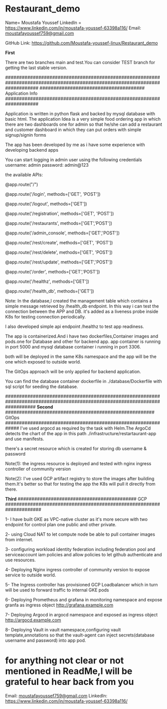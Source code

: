 # Restaurant_demo

Name= Moustafa Youssef
LinkedIn = https://www.linkedin.com/in/moustafa-youssef-63398a116/
Email: moustafayoussef759@gmail.com



GitHub Link: https://github.com/Moustafa-youssef-linux/Restaurant_demo



**First**

There are two branches main and test.You can consider TEST branch for getting the last stable version.

############################################################################################################################
###################################### Application Info ####################################################################

Application is written in python flask and backed by mysql database with basic html.
The application Idea is a very simple food ordering app in which there are two dashboards one for admin so that he/she can add a restaurant and customer dashboard in which they can put orders with simple signup/signin forms

The app has been developed by me as i have some experience with developing backend apps


You can start logging in admin user using the following credentials
username: admin
password: admin@123



the available APIs:

@app.route("/")

@app.route('/login', methods=['GET', 'POST'])

@app.route('/logout', methods=['GET'])

@app.route('/registration', methods=['GET', 'POST'])

@app.route('/restaurants', methods=['GET','POST'])

@app.route('/admin_console', methods=['GET','POST'])

@app.route('/rest/create', methods=['GET', 'POST'])

@app.route('/rest/delete', methods=['GET', 'POST'])

@app.route('/rest/update', methods=['GET','POST'])

@app.route('/order', methods=['GET','POST'])

@app.route('/healthz', methods=['GET'])

@app.route('/health_db', methods=['GET'])


Note: 
In the database,I created the management table which contains a simple 
message retrieved by /health_db endpoint. In this way i can test the connection between the APP and DB.
it's added as a liveness probe inside K8s for testing connection periodically.

I also developed simple api endpoint /healthz to test app readiness.

The app is containerized.And i have two dockerfiles,Container images and pods.one for Database and other for backend app.
app container is running in port 5000 and mysql database container i running in port 3306.

both will be deployed in the same K8s namespace and the app will be the one which exposed to outside world. 

The GitOps approach will be only applied for backend application.

You can find the database container dockerfile in ./database/Dockerfile with sql script for seeding the database.

###########################################################################################################################
**Second**
###################################################### GitOps #############################################################
I've used argocd as required by the task with Helm.The ArgoCd detects the chart of the app in this path ./infrastructure/restartaurant-app and use manifests.

there's a secret resource which is created for storing db username & password

Note(1):
the ingress resource is deployed and tested with nginx ingress controller of community version

Note(2):
I've used GCP artifact registry to store the images after building them.It's better so that for testing the app the K8s will pull it directly from there.

**Third**
########################################### GCP #####################################################################

1- I have built GKE as VPC-native cluster as it's more secure with two endpoint for control plan one public and other private.

2- using Cloud NAT to let compute node be able to pull container images from internet.

3- configuring workload identity federation including federation pool and serviceaccount iam policies and allow policies to let github authenticate and use resources.

4- Deploying Nginx ingress controller of community version to expose service to outside world.

5- The Ingress controller has provisioned GCP Loadbalancer which in turn will be used to forward traffic to internal GKE pods

6- Deploying Prometheus and grafana in monitoring namespace and expose granfa as ingress object http://grafana.example.com

7- Deploying Argocd in argocd namespace and exposed as ingress object http://argocd.example.com

8- Deploying Vault in vault namespace,configuring vault template,annotations so that the vault-agent can inject secrets(database username and password) into app pod.


# for anything not clear or not mentioned in ReadMe,I will be grateful to hear back from you

Email: moustafayoussef759@gmail.com
LinkedIn: https://www.linkedin.com/in/moustafa-youssef-63398a116/





